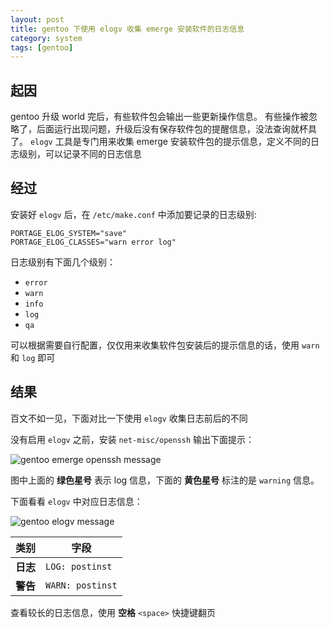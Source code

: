 ```yaml
---
layout: post
title: gentoo 下使用 elogv 收集 emerge 安装软件的日志信息
category: system
tags: [gentoo]
---
```


## 起因

gentoo 升级 world 完后，有些软件包会输出一些更新操作信息。
有些操作被忽略了，后面运行出现问题，升级后没有保存软件包的提醒信息，没法查询就杯具了。
`elogv` 工具是专门用来收集 emerge 安装软件包的提示信息，定义不同的日志级别，可以记录不同的日志信息

## 经过

安装好 `elogv` 后，在 `/etc/make.conf` 中添加要记录的日志级别:

    PORTAGE_ELOG_SYSTEM="save"
    PORTAGE_ELOG_CLASSES="warn error log"

日志级别有下面几个级别：

- `error`
- `warn`
- `info`
- `log`
- `qa`

可以根据需要自行配置，仅仅用来收集软件包安装后的提示信息的话，使用 `warn` 和 `log` 即可

## 结果

百文不如一见，下面对比一下使用 `elogv` 收集日志前后的不同

没有启用 `elogv` 之前，安装 `net-misc/openssh` 输出下面提示：

![gentoo emerge openssh message][1]

[1]: http://media-cache-ec0.pinimg.com/736x/1f/2a/e8/1f2ae82b94446e5a29a2013f118010db.jpg

图中上面的 **绿色星号** 表示 log 信息，下面的 **黄色星号** 标注的是 `warning` 信息。

下面看看 `elogv` 中对应日志信息：

![gentoo elogv message][2]

[2]: http://media-cache-ec0.pinimg.com/originals/e0/80/d9/e080d90534ed55318d527d6d170388a9.jpg

类别 | 字段
---- | ----
**日志** | `LOG: postinst`
**警告** | `WARN: postinst`

查看较长的日志信息，使用 **空格** `<space>` 快捷键翻页


